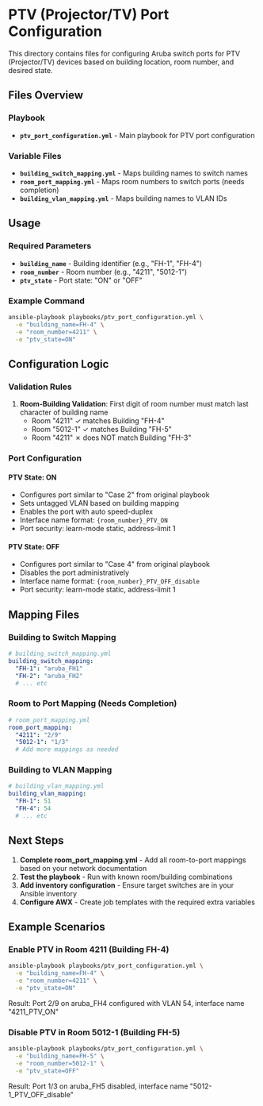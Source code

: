 # PTV (Projector/TV) Port Configuration

This directory contains files for configuring Aruba switch ports for PTV (Projector/TV) devices based on building location, room number, and desired state.

## Files Overview

### Playbook
- **`ptv_port_configuration.yml`** - Main playbook for PTV port configuration

### Variable Files
- **`building_switch_mapping.yml`** - Maps building names to switch names
- **`room_port_mapping.yml`** - Maps room numbers to switch ports (needs completion)
- **`building_vlan_mapping.yml`** - Maps building names to VLAN IDs

## Usage

### Required Parameters
- **`building_name`** - Building identifier (e.g., "FH-1", "FH-4")
- **`room_number`** - Room number (e.g., "4211", "5012-1")  
- **`ptv_state`** - Port state: "ON" or "OFF"

### Example Command
```bash
ansible-playbook playbooks/ptv_port_configuration.yml \
  -e "building_name=FH-4" \
  -e "room_number=4211" \
  -e "ptv_state=ON"
```

## Configuration Logic

### Validation Rules
1. **Room-Building Validation**: First digit of room number must match last character of building name
   - Room "4211" ✓ matches Building "FH-4" 
   - Room "5012-1" ✓ matches Building "FH-5"
   - Room "4211" ✗ does NOT match Building "FH-3"

### Port Configuration

#### PTV State: ON
- Configures port similar to "Case 2" from original playbook
- Sets untagged VLAN based on building mapping
- Enables the port with auto speed-duplex
- Interface name format: `{room_number}_PTV_ON`
- Port security: learn-mode static, address-limit 1

#### PTV State: OFF  
- Configures port similar to "Case 4" from original playbook
- Disables the port administratively
- Interface name format: `{room_number}_PTV_OFF_disable`
- Port security: learn-mode static, address-limit 1

## Mapping Files

### Building to Switch Mapping
```yaml
# building_switch_mapping.yml
building_switch_mapping:
  "FH-1": "aruba_FH1"
  "FH-2": "aruba_FH2"
  # ... etc
```

### Room to Port Mapping (Needs Completion)
```yaml
# room_port_mapping.yml  
room_port_mapping:
  "4211": "2/9"
  "5012-1": "1/3"
  # Add more mappings as needed
```

### Building to VLAN Mapping
```yaml
# building_vlan_mapping.yml
building_vlan_mapping:
  "FH-1": 51
  "FH-4": 54
  # ... etc
```

## Next Steps

1. **Complete room_port_mapping.yml** - Add all room-to-port mappings based on your network documentation
2. **Test the playbook** - Run with known room/building combinations
3. **Add inventory configuration** - Ensure target switches are in your Ansible inventory
4. **Configure AWX** - Create job templates with the required extra variables

## Example Scenarios

### Enable PTV in Room 4211 (Building FH-4)
```bash
ansible-playbook playbooks/ptv_port_configuration.yml \
  -e "building_name=FH-4" \
  -e "room_number=4211" \
  -e "ptv_state=ON"
```
Result: Port 2/9 on aruba_FH4 configured with VLAN 54, interface name "4211_PTV_ON"

### Disable PTV in Room 5012-1 (Building FH-5)  
```bash
ansible-playbook playbooks/ptv_port_configuration.yml \
  -e "building_name=FH-5" \
  -e "room_number=5012-1" \
  -e "ptv_state=OFF"
```
Result: Port 1/3 on aruba_FH5 disabled, interface name "5012-1_PTV_OFF_disable"
